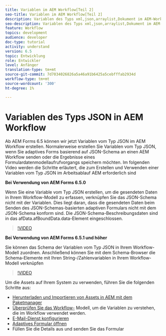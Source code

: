 ```yaml
---
title: Variablen im AEM Workflow[Teil 2]
seo-title: Variablen im AEM Workflow[Teil 2]
description: Variablen des Typs xml,json,arraylist,Dokument im AEM-Workflow verwenden
seo-description: Variablen des Typs xml,json,arraylist,Dokument im AEM-Workflow verwenden
feature: Workflow
topics: development
audience: developer
doc-type: tutorial
activity: understand
version: 6.5
topic: Entwicklung
role: Entwickler
level: Anfänger
translation-type: tm+mt
source-git-commit: 7d7034026826a5a46a91b6425a5cebfffab2934d
workflow-type: tm+mt
source-wordcount: '300'
ht-degree: 1%

---
```


# Variablen des Typs JSON in AEM Workflow

Ab AEM Forms 6.5 können wir jetzt Variablen vom Typ JSON im AEM Workflow erstellen. Normalerweise erstellen Sie Variablen vom Typ JSON, wenn Sie adaptives Forms basierend auf JSON-Schema an einen AEM Workflow senden oder die Ergebnisse eines Formulardatenmodellaufrufvorgangs speichern möchten. Im folgenden Video werden die Schritte erläutert, die zum Erstellen und Verwenden einer Variablen vom Typ JSON im Arbeitsablauf AEM erforderlich sind

**Bei Verwendung von AEM Forms 6.5.0**

Wenn Sie eine Variable vom Typ JSON erstellen, um die gesendeten Daten in Ihrem Workflow-Modell zu erfassen, verknüpfen Sie das JSON-Schema nicht mit der Variablen. Dies liegt daran, dass die gesendeten Daten beim Senden des JSON-Schemas-basierten adaptiven Formulars nicht mit dem JSON-Schema konform sind. Die JSON-Schema-Beschreibungsdaten sind in das afData.afBoundData.data-Element eingeschlossen.

>[!VIDEO](https://video.tv.adobe.com/v/26444?quality=12&learn=on)


**Bei Verwendung von AEM Forms 6.5.1 und höher**

Sie können das Schema der Variablen vom Typ JSON in Ihrem Workflow-Modell zuordnen. Anschließend können Sie mit dem Schema-Browser die Schema-Elemente mit Ihren String-/Zahlenvariablen in Ihrem Workflow-Modell verknüpfen

>[!VIDEO](https://video.tv.adobe.com/v/28097?quality=12&learn=on)

Um die Assets auf Ihrem System zu verwenden, führen Sie die folgenden Schritte aus:

* [Herunterladen und Importieren von Assets in AEM mit dem Paketmanager](assets/jsonandstringvariable.zip)
* [Überprüfen Sie das Workflow-](http://localhost:4502/editor.html/conf/global/settings/workflow/models/jsonvariable.html) Modell, um die Variablen zu verstehen, die im Workflow verwendet werden.
* [E-Mail-Dienst konfigurieren](https://helpx.adobe.com/experience-manager/6-5/sites/administering/using/notification.html#ConfiguringtheMailService)
* [Adaptives Formular öffnen](http://localhost:4502/content/dam/formsanddocuments/afbasedonjson/jcr:content?wcmmode=disabled)
* Füllen Sie die Details aus und senden Sie das Formular
